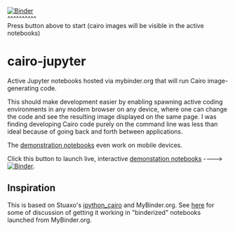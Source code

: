 [![Binder](https://mybinder.org/badge.svg)](https://mybinder.org/v2/gh/fomightez/cairo-jupyter/master?filepath=index.ipynb)  
^^^^^^^^^^  
Press button above to start (cairo images will be visible in the active notebooks)


# cairo-jupyter

Active Jupyter notebooks hosted via mybinder.org that will run Cairo image-generating code.

This should make development easier by enabling spawning active coding environments in any modern browser on any device, where one can change the code and see the resulting image displayed on the same page. I was finding developing Cairo code purely on the command line was less than ideal because of going back and forth between applications.

The [demonstration notebooks](https://mybinder.org/v2/gh/stuaxo/cairo-jupyter/master?filepath=index.ipynb) even work on mobile devices.

Click this button to launch live, interactive [demonstation notebooks](https://mybinder.org/v2/gh/fomightez/cairo-jupyter/master?filepath=index.ipynb) ----> [![Binder](https://mybinder.org/badge.svg)](https://mybinder.org/v2/gh/fomightez/cairo-jupyter/master?filepath=index.ipynb).

## Inspiration

This is based on Stuaxo's [ipython_cairo](https://github.com/stuaxo/ipython_cairo) and MyBinder.org. See [here](https://github.com/stuaxo/ipython_cairo/issues/4#issuecomment-355009047) for some of discussion of getting it working in "binderized" notebooks launched from MyBinder.org.
